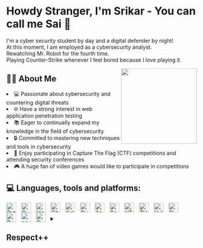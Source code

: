 # Howdy Stranger, I'm Srikar - You can call me Sai 👋

I'm a cyber security student by day and a digital defender by night!  
At this moment, I am employed as a cybersecurity analyst.  
Rewatching Mr. Robot for the fourth time.  
Playing Counter-Strike whenever I feel bored because I love playing it. 

<a href="#"><img align="right" src="https://github.com/K3rn4lP4nic/K3rn4lP4nic/blob/main/Images/dance-hacker-dance.gif" width="200 " height="200" /></a>

## 👨‍💻 About Me
<li>💻 Passionate about cybersecurity and countering digital threats </li>
<li>🌐 Have a strong interest in web application penetration testing</li>
<li>📚 Eager to continually expand my knowledge in the field of cybersecurity</li>
<li>🔒 Committed to mastering new techniques and tools in cybersecurity</li>
<li>🤖 Enjoy participating in Capture The Flag (CTF) competitions and attending security conferences</li>
<li>🎮 A huge fan of video games would like to participate in competitions</li>

## 💻 Languages, tools and platforms:

<img align="left" alt="Python" width="26px" src="https://simpleicons.org/icons/python.svg" style="padding-right:10px;" />
<img align="left" alt="C" width="26px" src="https://simpleicons.org/icons/c.svg" style="padding-right:10px;" />
<img align="left" alt="Visual Studio Code" width="26px" src="https://simpleicons.org/icons/visualstudiocode.svg" style="padding-right:10px;"/>
<img align="left" alt="Git" width="26px" src="https://simpleicons.org/icons/git.svg" style="padding-right:10px;" />
<img align="left" alt="Kali" width="26px" src="https://simpleicons.org/icons/kalilinux.svg" style="padding-right:10px;" />
<img align="left" alt="Qualys" width="26px" src="https://simpleicons.org/icons/qualys.svg" style="padding-right:10px;" />
<img align="left" alt="Azure" width="26px" src="https://simpleicons.org/icons/microsoftazure.svg" style="padding-right:10px;" />
<img align="left" alt="Docker" width="26px" src="https://simpleicons.org/icons/docker.svg" style="padding-right:10px;" />
<img align="left" alt="HTB" width="26px" src="https://simpleicons.org/icons/hackthebox.svg" style="padding-right:10px;" />
<img align="left" alt="THM" width="26px" src="https://simpleicons.org/icons/tryhackme.svg" style="padding-right:10px;" />
<img align="left" alt="Vultr" width="26px" src="https://simpleicons.org/icons/vultr.svg" style="padding-right:10px;" />
<img align="left" alt="Digital Ocean" width="26px" src="https://simpleicons.org/icons/digitalocean.svg" style="padding-right:10px;" />
<img align="left" alt="Burp Suite" width="26px" src="https://visualpharm.com/assets/384/Burp%20Suite-595b40b75ba036ed117d5720.svg" style="padding-right:10px;" />
<img align="left" alt="postman" width="26px" src="https://simpleicons.org/icons/postman.svg" style="padding-right:10px;" />
<img align="left" alt="OWASP" width="26px" src="https://simpleicons.org/icons/owasp.svg" style="padding-right:10px;" />


<br />
<br />


<details>
  <summary><h2>Respect++ </h2></summary>
  Cybersecurity is like a rollercoaster ride – every day is a new adventure! 😎 I seriously can't get enough of this stuff. It's like a puzzle that keeps changing, and I love solving it. In this digital age, I'm just so stoked to be doing what I do. Learning new things, finding those vulnerabilities, and safeguarding our digital environment – it's like being a digital superhero. 💻🦸‍♂️ And let's be honest, the adrenaline rush when you thwart a cyberattack? That feeling is priceless! 👊💥💪 So yeah, cybersecurity rocks my world! 🌐🔒💙
     <p align="center">
    <img width="500" height="300" src="https://media.giphy.com/media/l4EpkVLqUj8BI7OV2/giphy.gif" alt="Material Bread logo">
</p>
  </details>

